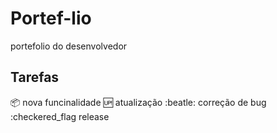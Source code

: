 # Portef-lio
portefolio do desenvolvedor

## Tarefas
:package: nova funcinalidade
:up: atualização
:beatle: correção de bug 
:checkered_flag release 
